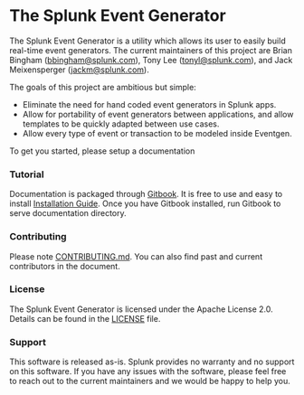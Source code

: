 # The Splunk Event Generator

The Splunk Event Generator is a utility which allows its user to easily build real-time event generators.
The current maintainers of this project are Brian Bingham (bbingham@splunk.com), Tony Lee (tonyl@splunk.com), and Jack Meixensperger (jackm@splunk.com).

The goals of this project are ambitious but simple:

* Eliminate the need for hand coded event generators in Splunk apps.
* Allow for portability of event generators between applications, and allow templates to be quickly adapted between use cases.
* Allow every type of event or transaction to be modeled inside Eventgen.

To get you started, please setup a documentation

### Tutorial

Documentation is packaged through [Gitbook](https://www.gitbook.com/).
It is free to use and easy to install [Installation Guide](https://toolchain.gitbook.com/setup.html).
Once you have Gitbook installed, run Gitbook to serve documentation directory.

### Contributing

Please note [CONTRIBUTING.md](CONTRIBUTING.md). You can also find past and current contributors in the document.

### License

The Splunk Event Generator is licensed under the Apache License 2.0. Details can be found in the [LICENSE](LICENSE) file.

### Support

This software is released as-is. Splunk provides no warranty and no support on this software.
If you have any issues with the software, please feel free to reach out to the current maintainers and we would be happy to help you.
